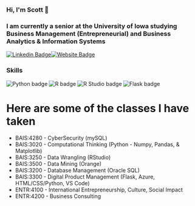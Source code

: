 ### Hi, I'm Scott 👋

### I am currently a senior at the University of Iowa studying Business Management (Entrepreneurial) and Business Analytics & Information Systems

[![Linkedin Badge](https://img.shields.io/badge/-LinkedIn-0e76a8?style=flat-square&logo=Linkedin&logoColor=white)](https://www.linkedin.com/in/scott-anderson-b09100233/)[![Website Badge](https://img.shields.io/badge/Website-3b5998?style=flat-square&logo=google-chrome&logoColor=white)](https://tylernoga.com/)

### Skills
![Python badge](https://img.shields.io/static/v1?message=Python&logo=Python&labelColor=3776AB&color=3776AB&logoColor=white&label=%20&style=for-the-badge) ![R badge](https://img.shields.io/static/v1?message=R%20programming&logo=R&logoColor=3776AB&label&style=for-the-badge&color=eee) ![R Studio badge](https://img.shields.io/static/v1?message=R%20Studio&logo=RStudio&labelColor=75AADB&color=75AADB&logoColor=white&label=%20&style=for-the-badge) ![Flask badge](https://img.shields.io/static/v1?message=Flask&logo=Flask&logoColor=000&label&style=for-the-badge&color=eee)

# Here are some of the classes I have taken
- BAIS:4280 - CyberSecurity (mySQL)
- BAIS:3020 - Computational Thinking (Python - Numpy, Pandas, & Matplotlib)
- BAIS:3250 - Data Wrangling (RStudio)
- BAIS:3500 - Data Mining (Orange)
- BAIS:3200 - Database Management (Oracle SQL)
- BAIS:3300 - Digital Product Management (Flask, Azure, HTML/CSS/Python, VS Code)
- ENTR:4100 - International Entrepreneurship, Culture, Social Impact
- ENTR:4200 - Business Consulting
<!--
**sanderson1470/sanderson1470** is a ✨ _special_ ✨ repository because its `README.md` (this file) appears on your GitHub profile.

Here are some ideas to get you started:

- 🔭 I’m currently working on ...
- 🌱 I’m currently learning ...
- 👯 I’m looking to collaborate on ...
- 🤔 I’m looking for help with ...
- 💬 Ask me about ...
- 📫 How to reach me: ...
- 😄 Pronouns: ...
- ⚡ Fun fact: ...
-->
